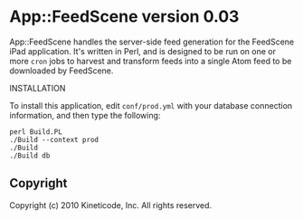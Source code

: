 App::FeedScene version 0.03
===========================

App::FeedScene handles the server-side feed generation for the FeedScene iPad
application. It's written in Perl, and is designed to be run on one or more
`cron` jobs to harvest and transform feeds into a single Atom feed to be
downloaded by FeedScene.

INSTALLATION

To install this application, edit `conf/prod.yml` with your database connection
information, and then type the following:

    perl Build.PL
    ./Build --context prod
    ./Build
    ./Build db

Copyright
---------

Copyright (c) 2010 Kineticode, Inc. All rights reserved.
